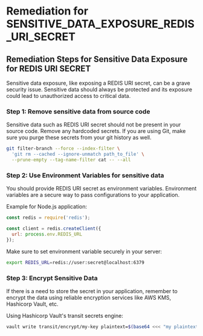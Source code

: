 # Remediation for SENSITIVE_DATA_EXPOSURE_REDIS_URI_SECRET

## Remediation Steps for Sensitive Data Exposure for REDIS URI SECRET

Sensitive data exposure, like exposing a REDIS URI secret, can be a grave security issue. Sensitive data should always be protected and its exposure could lead to unauthorized access to critical data.

### Step 1: Remove sensitive data from source code
Sensitive data such as REDIS URI secret should not be present in your source code. Remove any hardcoded secrets. If you are using Git, make sure you purge these secrets from your git history as well.

```bash
git filter-branch --force --index-filter \
  'git rm --cached --ignore-unmatch path_to_file' \
  --prune-empty --tag-name-filter cat -- --all
```

### Step 2: Use Environment Variables for sensitive data
You should provide REDIS URI secret as environment variables. Environment variables are a secure way to pass configurations to your application.

Example for Node.js application:

```javascript
const redis = require('redis');

const client = redis.createClient({
  url: process.env.REDIS_URL
});
```

Make sure to set environment variable securely in your server:

```bash
export REDIS_URL=redis://user:secret@localhost:6379
```

### Step 3: Encrypt Sensitive Data
If there is a need to store the secret in your application, remember to encrypt the data using reliable encryption services like AWS KMS, Hashicorp Vault, etc.

Using Hashicorp Vault's transit secrets engine:

```bash
vault write transit/encrypt/my-key plaintext=$(base64 <<< "my plaintext string")
```